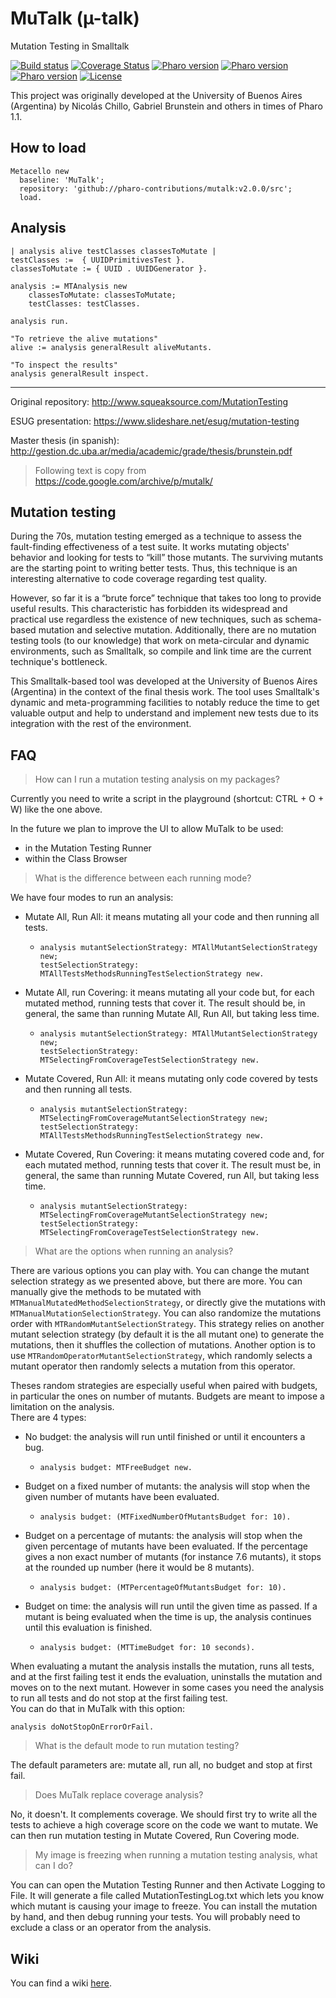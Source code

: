 # MuTalk (µ-talk)
Mutation Testing in Smalltalk

[![Build status](https://github.com/pavel-krivanek/mutalk/workflows/CI/badge.svg)](https://github.com/pavel-krivanek/mutalk/actions/workflows/test.yml)
[![Coverage Status](https://coveralls.io/repos/github/pavel-krivanek/mutalk/badge.svg?branch=master)](https://coveralls.io/github/pavel-krivanek/mutalk?branch=master)
[![Pharo version](https://img.shields.io/badge/Pharo-9.0-%23aac9ff.svg)](https://pharo.org/download)
[![Pharo version](https://img.shields.io/badge/Pharo-10-%23aac9ff.svg)](https://pharo.org/download)
[![Pharo version](https://img.shields.io/badge/Pharo-11-%23aac9ff.svg)](https://pharo.org/download)
[![License](https://img.shields.io/badge/license-MIT-blue.svg)](https://raw.githubusercontent.com/pavel-krivanek/mutalk/master/LICENSE)

This project was originally developed at the University of Buenos Aires (Argentina) by Nicolás Chillo, Gabriel Brunstein and others in times of Pharo 1.1.

## How to load
```smalltalk
Metacello new
  baseline: 'MuTalk';
  repository: 'github://pharo-contributions/mutalk:v2.0.0/src';
  load.
```

## Analysis

```smalltalk
| analysis alive testClasses classesToMutate |
testClasses :=  { UUIDPrimitivesTest }.
classesToMutate := { UUID . UUIDGenerator }.

analysis := MTAnalysis new
    classesToMutate: classesToMutate;
    testClasses: testClasses.

analysis run.

"To retrieve the alive mutations"
alive := analysis generalResult aliveMutants.

"To inspect the results"
analysis generalResult inspect.
```
---

Original repository: http://www.squeaksource.com/MutationTesting

ESUG presentation: https://www.slideshare.net/esug/mutation-testing

Master thesis (in spanish): http://gestion.dc.uba.ar/media/academic/grade/thesis/brunstein.pdf

> Following text is copy from https://code.google.com/archive/p/mutalk/

## Mutation testing

During the 70s, mutation testing emerged as a technique to assess the fault-finding effectiveness of a test suite. It works mutating objects' behavior and looking for tests to “kill” those mutants. The surviving mutants are the starting point to writing better tests. Thus, this technique is an interesting alternative to code coverage regarding test quality.

However, so far it is a “brute force” technique that takes too long to provide useful results. This characteristic has forbidden its widespread and practical use regardless the existence of new techniques, such as schema-based mutation and selective mutation. Additionally, there are no mutation testing tools (to our knowledge) that work on meta-circular and dynamic environments, such as Smalltalk, so compile and link time are the current technique's bottleneck.

This Smalltalk-based tool was developed at the University of Buenos Aires (Argentina) in the context of the final thesis work. The tool uses Smalltalk's dynamic and meta-programming facilities to notably reduce the time to get valuable output and help to understand and implement new tests due to its integration with the rest of the environment.

## FAQ

> How can I run a mutation testing analysis on my packages?

Currently you need to write a script in the playground (shortcut: CTRL + O + W) like the one above.

In the future we plan to improve the UI to allow MuTalk to be used:
* in the Mutation Testing Runner
* within the Class Browser

> What is the difference between each running mode?

We have four modes to run an analysis:
* Mutate All, Run All: it means mutating all your code and then running all tests.
    * ```smalltalk
      analysis mutantSelectionStrategy: MTAllMutantSelectionStrategy new;
	  testSelectionStrategy: MTAllTestsMethodsRunningTestSelectionStrategy new.
      ```
* Mutate All, run Covering: it means mutating all your code but, for each mutated method, running tests that cover it. The result should be, in general, the same than running Mutate All, Run All, but taking less time.
    * ```smalltalk
      analysis mutantSelectionStrategy: MTAllMutantSelectionStrategy new;
	  testSelectionStrategy: MTSelectingFromCoverageTestSelectionStrategy new.
      ```
* Mutate Covered, Run All: it means mutating only code covered by tests and then running all tests.
    * ```smalltalk
      analysis mutantSelectionStrategy: MTSelectingFromCoverageMutantSelectionStrategy new;
	  testSelectionStrategy: MTAllTestsMethodsRunningTestSelectionStrategy new.
      ```
* Mutate Covered, Run Covering: it means mutating covered code and, for each mutated method, running tests that cover it. The result must be, in general, the same than running Mutate Covered, run All, but taking less time.
    * ```smalltalk
      analysis mutantSelectionStrategy: MTSelectingFromCoverageMutantSelectionStrategy new;
	  testSelectionStrategy: MTSelectingFromCoverageTestSelectionStrategy new.
      ```

> What are the options when running an analysis?

There are various options you can play with.
You can change the mutant selection strategy as we presented above, but there are more. You can manually give the methods to be mutated with `MTManualMutatedMethodSelectionStrategy`, or directly give the mutations with `MTManualMutationSelectionStrategy`.
You can also randomize the mutations order with `MTRandomMutantSelectionStrategy`. This strategy relies on another mutant selection strategy (by default it is the all mutant one) to generate the mutations, then it shuffles the collection of mutations. Another option is to use `MTRandomOperatorMutantSelectionStrategy`, which randomly selects a mutant operator then randomly selects a mutation from this operator.

Theses random strategies are especially useful when paired with budgets, in particular the ones on number of mutants. Budgets are meant to impose a limitation on the analysis.  
There are 4 types:
* No budget: the analysis will run until finished or until it encounters a bug.
  * ```smalltalk
    analysis budget: MTFreeBudget new.
    ```
* Budget on a fixed number of mutants: the analysis will stop when the given number of mutants have been evaluated.
  * ```smalltalk
    analysis budget: (MTFixedNumberOfMutantsBudget for: 10).
    ```
* Budget on a percentage of mutants: the analysis will stop when the given percentage of mutants have been evaluated. If the percentage gives a non exact number of mutants (for instance 7.6 mutants), it stops at the rounded up number (here it would be 8 mutants).
  * ```smalltalk
    analysis budget: (MTPercentageOfMutantsBudget for: 10).
    ```
* Budget on time: the analysis will run until the given time as passed. If a mutant is being evaluated when the time is up, the analysis continues until this evaluation is finished.
  * ```smalltalk
    analysis budget: (MTTimeBudget for: 10 seconds).
    ```

When evaluating a mutant the analysis installs the mutation, runs all tests, and at the first failing test it ends the evaluation, uninstalls the mutation and moves on to the next mutant. However in some cases you need the analysis to run all tests and do not stop at the first failing test.  
You can do that in MuTalk with this option:
```smalltalk
analysis doNotStopOnErrorOrFail.
```

> What is the default mode to run mutation testing?

The default parameters are: mutate all, run all, no budget and stop at first fail.

> Does MuTalk replace coverage analysis?

No, it doesn't. It complements coverage. We should first try to write all the tests to achieve a high coverage score on the code we want to mutate. We can then run mutation testing in Mutate Covered, Run Covering mode.

> My image is freezing when running a mutation testing analysis, what can I do?

You can can open the Mutation Testing Runner and then Activate Logging to File. It will generate a file called MutationTestingLog.txt which lets you know which mutant is causing your image to freeze. You can install the mutation by hand, and then debug running your tests. You will probably need to exclude a class or an operator from the analysis.

## Wiki

You can find a wiki [here](https://github.com/pharo-contributions/mutalk/wiki).
